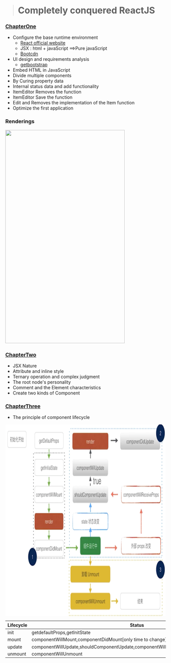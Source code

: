 > # Completely conquered ReactJS

### [ChapterOne](https://github.com/MicroKibaco/ReactStudy/tree/master/ChapterOne)
- Configure the base runtime environment
    - [React official website](https://facebook.github.io/react/docs/hello-world.html)
    - JSX : html + javaScript ==>Pure javaScript
    - [Bootcdn](http://www.bootcdn.cn/react/)
- UI design and requirements analysis
    - [getbootstrap](http://getbootstrap.com/)
- Embed HTML in JavaScript
- Divide multiple components
- By Curing property data
- Internal status data and add functionality
- ItemEditor Removes the function
- ItemEditor Save the function
- Edit and Removes the implementation of the Item function
- Optimize the first application

### Renderings
<img src="./docus/images/chapter-one.gif" width="375px" height="667px" />

### [ChapterTwo](https://github.com/MicroKibaco/ReactStudy/tree/master/ChapterTwo)

- JSX Nature
- Attribute and inline style
- Ternary operation and complex judgment
- The root node's personality
- Comment and the Element characteristics
- Create two kinds of Component

### [ChapterThree](https://github.com/MicroKibaco/ReactStudy/tree/master/ChapterThree)
- The principle of component lifecycle

<img src="./docus/images/react-native-life-cycle.png" width = "1000" height = "600" alt="组件的生命周期" align=center ></img>

   Lifecycle  | Status
-------- | ---
init | getdefaultProps,getInitState
mount    | componentWillMount,componentDidMount[only time to change]
update     | componentWillUpdate,shouldComponentUpdate,componentWillReceiveProps,componentDidUpdate
unmount     | componentWillUnmount


